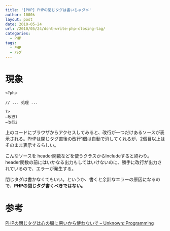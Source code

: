 ```yaml
---
title: '[PHP] PHPの閉じタグは書いちゃダメ'
author: 1000k
layout: post
date: 2010-05-24
url: /2010/05/24/dont-write-php-closing-tag/
categories:
  - PHP
tags:
  - PHP
  - バグ
---
```

# 現象

```
<?php

// ... 処理 ...

?>
←改行1
←改行2
```


上のコードにブラウザからアクセスしてみると、改行が一つだけあるソースが表示される。PHPは閉じタグ直後の改行1個は自動で消してくれるが、2個目以上はそのまま表示するらしい。

こんなソースを header関数などを使うクラスからIncludeすると終わり。header関数の前にはいかなる出力もしてはいけないのに、勝手に改行が出力されているので、エラーが発生する。

閉じタグは書かなくてもいい。というか、書くと余計なエラーの原因になるので、**PHPの閉じタグ書くべきではない。**

# 参考

<a href="http://d.hatena.ne.jp/fbis/20090716/1247714151" onclick="_gaq.push(['_trackEvent', 'outbound-article', 'http://d.hatena.ne.jp/fbis/20090716/1247714151', 'PHPの閉じタグは心の臓に悪いから使わないで &#8211; Unknown::Programming']);" title="PHPの閉じタグは心の臓に悪いから使わないで - Unknown::Programming">PHPの閉じタグは心の臓に悪いから使わないで &#8211; Unknown::Programming</a>